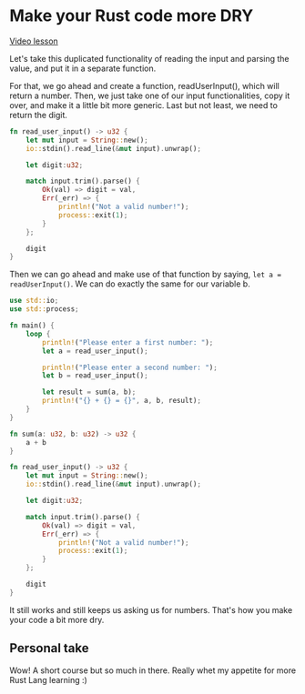 # Make your Rust code more DRY

[Video lesson](https://egghead.io/lessons/egghead-make-your-rust-code-more-dry)

Let's take this duplicated functionality of reading the input and parsing the value, and put it in a separate function.

For that, we go ahead and create a function, readUserInput(), which will return a number. Then, we just take one of our input functionalities, copy it over, and make it a little bit more generic. Last but not least, we need to return the digit.

```rs
fn read_user_input() -> u32 {
    let mut input = String::new();
    io::stdin().read_line(&mut input).unwrap();

    let digit:u32;

    match input.trim().parse() {
        Ok(val) => digit = val,
        Err(_err) => {
            println!("Not a valid number!");
            process::exit(1);
        }
    };

    digit
}
```

Then we can go ahead and make use of that function by saying, `let a = readUserInput()`. We can do exactly the same for our variable b.

```rs
use std::io;
use std::process;

fn main() {
    loop {
        println!("Please enter a first number: ");
        let a = read_user_input();

        println!("Please enter a second number: ");
        let b = read_user_input();

        let result = sum(a, b);
        println!("{} + {} = {}", a, b, result);
    }
}

fn sum(a: u32, b: u32) -> u32 {
    a + b
}

fn read_user_input() -> u32 {
    let mut input = String::new();
    io::stdin().read_line(&mut input).unwrap();

    let digit:u32;

    match input.trim().parse() {
        Ok(val) => digit = val,
        Err(_err) => {
            println!("Not a valid number!");
            process::exit(1);
        }
    };

    digit
}
```

It still works and still keeps us asking us for numbers. That's how you make your code a bit more dry.

## Personal take

Wow! A short course but so much in there. Really whet my appetite for more Rust Lang learning :)
